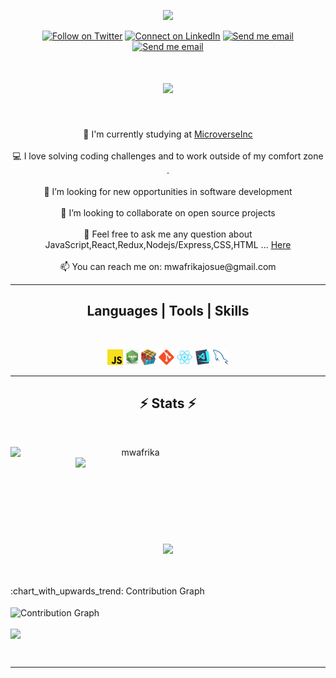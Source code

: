 <!-- <h1 align="center">Connect with me </h1>
<br> -->
<p align="center"><img src="https://camo.githubusercontent.com/bc5c77acb656737f31a814e6b1406b4a7d6561bf910db19b23ae228aa6aa6f6c/68747470733a2f2f6d656469612e67697068792e636f6d2f6d656469612f6457784f33364a7a643662545374356449592f67697068792e676966" height="200"/></p>
<div align="center">

  <a href="">[![Follow on Twitter](https://img.shields.io/badge/--twitter?label=Twitter&logo=Twitter&style=social)](https://twitter.com/mwafrikamufung1)</a>
  <a href="">[![Connect on LinkedIn](https://img.shields.io/badge/--linkedin?label=LinkedIn&logo=LinkedIn&style=social)](https://www.linkedin.com/in/mwafrika-mufungizi/)</a>
  <a href="mailto:mwafrikajosue@gmail.com">[![Send me email](https://img.shields.io/badge/--gmail?label=Gmail&logo=Gmail&style=social)]()</a>
  <a href=""> [![Send me email](https://img.shields.io/badge/--github?label=GitHub&logo=GitHub&style=social)](https://github.com/mwafrika)</a>
</div>

<!-- https://img.shields.io/badge/GitLab-330F63?style=for-the-badge&logo=gitlab&logoColor=white -->
<h1 align="center">
  <a href="https://git.io/typing-svg">
    <img src="https://readme-typing-svg.herokuapp.com/?lines=Hi,+👋;I+am+Mwafrika...;A+Software+Engineer;Nice+to+meet+you+🙂&center=true&size=30">
  </a>
</h1>
  <br>
<p align="center">
  🔬 I'm currently studying at <a href="https://www.microverse.org/">MicroverseInc</a>
  <br>
 <br>
  💻 I love solving coding challenges and to work outside of my comfort zone .
  <br>
 <br>
  🤔 I’m looking for new opportunities in software development
  <br>
 <br>
  👯 I’m looking to collaborate on open source projects
  <br>
  <br>
  💬 Feel free to ask me any question about JavaScript,React,Redux,Nodejs/Express,CSS,HTML ...  <a href="https://github.com/mwafrika/mwafrika/issues" title="Issues">Here</a>
  <br>
  <br>
  📫 You can reach me on: <a>mwafrikajosue@gmail.com</a>
</p>

<hr>
<h2 align="center">Languages | Tools | Skills</h2>
<br>
<p align="center">
  <code><img title="Javascript" height="25" src="images/javascript.svg"></code>
  <code><img title="Node.JS" height="25" src="images/nodejs.png"></code>
  <code><img title="Problem Solving" height="25" src="images/problemSolving.png"></code>
  <code><img title="Git" height="25" src="images/git-original.svg"></code>
  <code><img title="React" height="25" src="images/react-original.svg"></code>
  <code><img title="Visual Studio Code" height="25" src="images/vscode.png"></code>
  <code><img title="MySQL" height="25" src="images/mysql.svg"></code>
</p>
<hr>

<h2 align="center">⚡ Stats ⚡</h2>
<br>
<p align=center>
  <div align=center>
    <a href="https://github.com/denvercoder1/github-readme-streak-stats" title="Go to Source">
      <img align="left" width=400 src="http://github-readme-streak-stats.herokuapp.com?user=mwafrika&theme=radical&hide_border=true&date_format=j%20M%5B%20Y%5D" alt="mwafrika" />
    </a>
    <a href="https://github.com/mwafrika/github-readme-stats" title="Go to Source">
      <img align="right" width=400 src="https://github-readme-stats.vercel.app/api?username=mwafrika&show_icons=true&theme=radical&border_color=61dafb&hide_border=true&count_private=true" />
    </a>
  </div>
  <br><br><br><br><br><br><br><br><br>
  <div align=center>
     <a href="https://github.com/anuraghazra/github-readme-stats">
      <img width=400 align="center" src="https://github-readme-stats.vercel.app/api/top-langs/?username=mwafrika&title_color=61dafb&text_color=ffffff&icon_color=61dafb&bg_color=20232a&layout=compact&border_color=61dafb&hide_border=true&hide=html,css,scss&count_private=true&langs_count=8" />
    </a>
  </div>
   <br><br><br>
 
 <summary>:chart_with_upwards_trend: Contribution Graph </summary>
   <br/>
   <img src="https://activity-graph.herokuapp.com/graph?username=mwafrika&theme=xcode" alt="Contribution Graph" align="center" />
<br>
<p>
  <a href="https://github.com/mwafrika" >  <img src="https://github.com/mwafrika/mwafrika/blob/master/images/github-contribution-grid-snake.gif" align="center" />  </a>
  </p>
  <br>
  </p>
<hr/>
